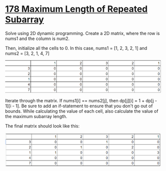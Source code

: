 # [178 Maximum Length of Repeated Subarray](https://leetcode.com/problems/maximum-length-of-repeated-subarray/description/)

Solve using 2D dynamic programming. Create a 2D matrix, where the row is nums1 and the column is num2. 

Then, initialize all the cells to 0. In this case, nums1 = [1, 2, 3, 2, 1] and nums2 = [3, 2, 1, 4, 7]

![Alt text](image-1.png)

Iterate through the matrix. If nums1[i] == nums2[j], then dp[j][i] = 1 + dp[j - 1][i - 1]. Be sure to add an if-statement to ensure that you don't go out of bounds. While calculating the value of each cell, also calculate the value of the maximum subarray length. 

The final matrix should look like this:

![Alt text](image.png)
 